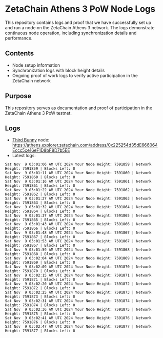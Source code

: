# ZetaChain Athens 3 PoW Node Logs
This repository contains logs and proof that we have successfully set up and run a node on the ZetaChain Athens 3 network. The logs demonstrate continuous node operation, including synchronization details and performance.

## Contents
- Node setup information
- Synchronization logs with block height details
- Ongoing proof of work logs to verify active participation in the ZetaChain network

## Purpose
This repository serves as documentation and proof of participation in the ZetaChain Athens 3 PoW testnet.

## Logs

- [Third Bunny](https://thirdbunny.xyz/) node: https://athens.explorer.zetachain.com/address/0x225254d35dE666064Eccc5ce16eF1D8bF8D7b5EE
- Latest logs:
```
Sat Nov  9 03:01:06 AM UTC 2024 Your Node Height: 7591859 | Network Height: 7591859 | Blocks Left: 0
Sat Nov  9 03:01:11 AM UTC 2024 Your Node Height: 7591860 | Network Height: 7591860 | Blocks Left: 0
Sat Nov  9 03:01:16 AM UTC 2024 Your Node Height: 7591861 | Network Height: 7591861 | Blocks Left: 0
Sat Nov  9 03:01:22 AM UTC 2024 Your Node Height: 7591862 | Network Height: 7591862 | Blocks Left: 0
Sat Nov  9 03:01:27 AM UTC 2024 Your Node Height: 7591863 | Network Height: 7591863 | Blocks Left: 0
Sat Nov  9 03:01:32 AM UTC 2024 Your Node Height: 7591864 | Network Height: 7591864 | Blocks Left: 0
Sat Nov  9 03:01:37 AM UTC 2024 Your Node Height: 7591865 | Network Height: 7591865 | Blocks Left: 0
Sat Nov  9 03:01:43 AM UTC 2024 Your Node Height: 7591866 | Network Height: 7591866 | Blocks Left: 0
Sat Nov  9 03:01:48 AM UTC 2024 Your Node Height: 7591867 | Network Height: 7591867 | Blocks Left: 0
Sat Nov  9 03:01:53 AM UTC 2024 Your Node Height: 7591867 | Network Height: 7591867 | Blocks Left: 0
Sat Nov  9 03:01:59 AM UTC 2024 Your Node Height: 7591868 | Network Height: 7591868 | Blocks Left: 0
Sat Nov  9 03:02:04 AM UTC 2024 Your Node Height: 7591869 | Network Height: 7591869 | Blocks Left: 0
Sat Nov  9 03:02:09 AM UTC 2024 Your Node Height: 7591870 | Network Height: 7591870 | Blocks Left: 0
Sat Nov  9 03:02:15 AM UTC 2024 Your Node Height: 7591871 | Network Height: 7591871 | Blocks Left: 0
Sat Nov  9 03:02:20 AM UTC 2024 Your Node Height: 7591872 | Network Height: 7591872 | Blocks Left: 0
Sat Nov  9 03:02:25 AM UTC 2024 Your Node Height: 7591873 | Network Height: 7591873 | Blocks Left: 0
Sat Nov  9 03:02:31 AM UTC 2024 Your Node Height: 7591874 | Network Height: 7591874 | Blocks Left: 0
Sat Nov  9 03:02:36 AM UTC 2024 Your Node Height: 7591875 | Network Height: 7591875 | Blocks Left: 0
Sat Nov  9 03:02:41 AM UTC 2024 Your Node Height: 7591876 | Network Height: 7591876 | Blocks Left: 0
Sat Nov  9 03:02:47 AM UTC 2024 Your Node Height: 7591877 | Network Height: 7591877 | Blocks Left: 0
```
